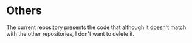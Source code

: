 # Others
The current repository presents the code that although it doesn't match with the other repositories, I don't want to delete it.
